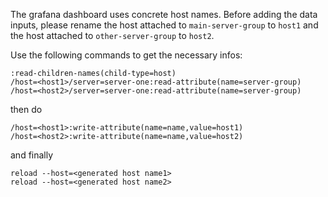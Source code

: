 The grafana dashboard uses concrete host names. Before adding the data inputs, please rename
the host attached to `main-server-group` to `host1` and the host attached to `other-server-group`
to `host2`.

Use the following commands to get the necessary infos:

    :read-children-names(child-type=host)
    /host=<host1>/server=server-one:read-attribute(name=server-group)
    /host=<host2>/server=server-one:read-attribute(name=server-group)

then do

    /host=<host1>:write-attribute(name=name,value=host1)
    /host=<host2>:write-attribute(name=name,value=host2)

and finally

    reload --host=<generated host name1>
    reload --host=<generated host name2>
